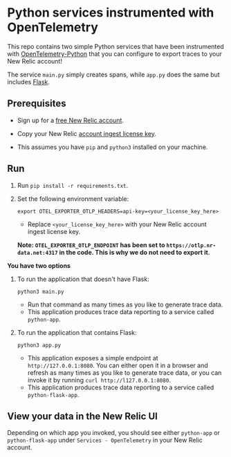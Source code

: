 # Python services instrumented with OpenTelemetry 

This repo contains two simple Python services that have been instrumented with [OpenTelemetry-Python](https://github.com/open-telemetry/opentelemetry-python) that you can configure to export traces to your New Relic account!

The service `main.py` simply creates spans, while `app.py` does the same but includes [Flask](https://flask.palletsprojects.com/en/2.0.x/).

## Prerequisites

- Sign up for a [free New Relic account](https://newrelic.com/signup).

- Copy your New Relic [account ingest license key](https://one.newrelic.com/launcher/api-keys-ui.launcher).

- This assumes you have `pip` and `python3` installed on your machine. 

## Run

1. Run `pip install -r requirements.txt`.

2. Set the following environment variable:

   ```shell
   export OTEL_EXPORTER_OTLP_HEADERS=api-key=<your_license_key_here>
   ```
   - Replace `<your_license_key_here>` with your New Relic account ingest license key.

   **Note: `OTEL_EXPORTER_OTLP_ENDPOINT` has been set to `https://otlp.nr-data.net:4317` in the code. This is why we do not need to export it.**

**You have two options**
    
1. To run the application that doesn't have Flask:

   ```shell
   python3 main.py
   ```

    - Run that command as many times as you like to generate trace data. 
    - This application produces trace data reporting to a service called `python-app`. 
    
2. To run the application that contains Flask:

    ```shell
   python3 app.py
   ```
    
    - This application exposes a simple endpoint at `http://127.0.0.1:8080`. You can either open it in a browser and refresh as many times as you like to generate trace data, or you can invoke it by running `curl http://l127.0.0.1:8080`. 
    - This application produces trace data reporting to a service called `python-flask-app`.

## View your data in the New Relic UI

Depending on which app you invoked, you should see either `python-app` or `python-flask-app` under `Services - OpenTelemetry` in your New Relic account. 